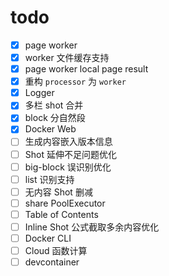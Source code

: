 # todo

- [x] page worker
- [x] worker 文件缓存支持
- [x] page worker local page result
- [x] 重构 `processor` 为 `worker`
- [x] Logger
- [x] 多栏 shot 合并
- [x] block 分自然段
- [x] Docker Web
- [ ] 生成内容嵌入版本信息
- [ ] Shot 延伸不足问题优化
- [ ] big-block 误识别优化
- [ ] list 识别支持
- [ ] 无内容 Shot 删减
- [ ] share PoolExecutor
- [ ] Table of Contents
- [ ] Inline Shot 公式截取多余内容优化
- [ ] Docker CLI
- [ ] Cloud 函数计算
- [ ] devcontainer
